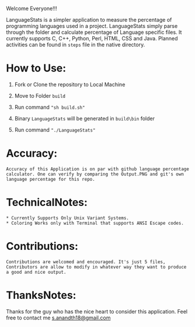 Welcome Everyone!!!

LanguageStats is a simpler application to measure the percentage of programming languages used in a project. LanguageStats simply parse through the folder and calculate percentage of Language specific files. It currently supports C, C++, Python, Perl, HTML, CSS and Java. Planned activities can be found in `steps` file in the native directory.


How to Use:
=============

1. Fork or Clone the repository to Local Machine

2. Move to Folder `build`

3. Run command
		```
		"sh build.sh"
		```
4. Binary `LanguageStats` will be generated in `build\bin` folder

5. Run command
		```
		"./LanguageStats"
		```

Accuracy:
=========

	Accuracy of this Application is on par with github language percentage calculator. One can verify by comparing the Output.PNG and git's own language percentage for this repo.

TechnicalNotes:
===============

	* Currently Supports Only Unix Variant Systems. 
	* Coloring Works only with Terminal that supports ANSI Escape codes.
	
Contributions:
=============
	Contributions are welcomed and encouraged. It's just 5 files, Contributors are allow to modify in whatever way they want to produce a good and nice output.
	
ThanksNotes:
=============

Thanks for the guy who has the nice heart to consider this application. Feel free to contact me s.anandth18@gmail.com


